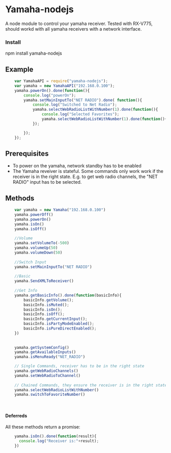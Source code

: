 Yamaha-nodejs
==================

A node module to control your yamaha receiver. Tested with RX-V775, should workd with all yamaha receivers with a network interface.

### Install
npm install yamaha-nodejs

## Example
```javascript
    var YamahaAPI = require("yamaha-nodejs");
    var yamaha = new YamahaAPI("192.168.0.100");
    yamaha.powerOn().done(function(){
		console.log("powerOn");
		yamaha.setMainInputTo("NET RADIO").done( function(){
			console.log("Switched to Net Radio");
			yamaha.selectWebRadioListWithNumber(1).done(function(){
				console.log("Selected Favorites");
				yamaha.selectWebRadioListWithNumber(1).done(function(){});
			});

		});
	});
```
## Prerequisites
* To power on the yamaha, network standby has to be enabled
* The Yamaha reveiver is stateful. Some commands only work work if the receiver is in the right state. E.g. to get web radio channels, the "NET RADIO" input has to be selected.

## Methods
```javascript
    var yamaha = new Yamaha("192.168.0.100")
    yamaha.powerOff()
    yamaha.powerOn()
    yamaha.isOn()
    yamaha.isOff()
    
    //Volume
    yamaha.setVolumeTo(-500)
    yamaha.volumeUp(50)
    yamaha.volumeDown(50)
    
    //Switch Input
    yamaha.setMainInputTo("NET RADIO")
    
    //Basic
    yamaha.SendXMLToReceiver()
    
    //Get Info
    yamaha.getBasicInfo().done(function(basicInfo){
		basicInfo.getVolume();
		basicInfo.isMuted();
		basicInfo.isOn();
		basicInfo.isOff();
		basicInfo.getCurrentInput();
		basicInfo.isPartyModeEnabled();
		basicInfo.isPureDirectEnabled();
    })
		
    
    yamaha.getSystemConfig()
    yamaha.getAvailableInputs()
    yamaha.isMenuReady("NET_RADIO")

    // Single Commands, receiver has to be in the right state
    yamaha.getWebRadioChannels()
    yamaha.setWebRadioToChannel()
    
    // Chained Commands, they ensure the receiver is in the right state
    yamaha.selectWebRadioListWithNumber()
    yamaha.switchToFavoriteNumber() 
    
    
```
#### Deferreds
All these methods return a promise:
```javascript
    yamaha.isOn().done(function(result){
      console.log("Receiver is:"+result);
    })
```
